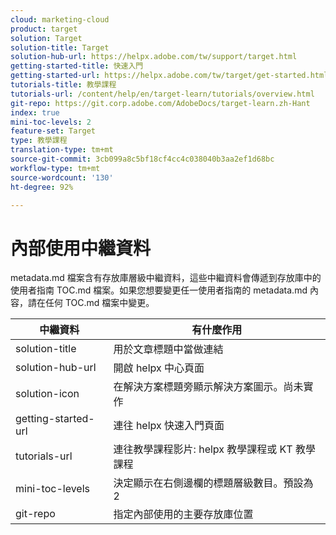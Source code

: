 ```yaml
---
cloud: marketing-cloud
product: target
solution: Target
solution-title: Target
solution-hub-url: https://helpx.adobe.com/tw/support/target.html
getting-started-title: 快速入門
getting-started-url: https://helpx.adobe.com/tw/target/get-started.html
tutorials-title: 教學課程
tutorials-url: /content/help/en/target-learn/tutorials/overview.html
git-repo: https://git.corp.adobe.com/AdobeDocs/target-learn.zh-Hant
index: true
mini-toc-levels: 2
feature-set: Target
type: 教學課程
translation-type: tm+mt
source-git-commit: 3cb099a8c5bf18cf4cc4c038040b3aa2ef1d68bc
workflow-type: tm+mt
source-wordcount: '130'
ht-degree: 92%

---
```



# 內部使用中繼資料

metadata.md 檔案含有存放庫層級中繼資料，這些中繼資料會傳遞到存放庫中的使用者指南 TOC.md 檔案。如果您想要變更任一使用者指南的 metadata.md 內容，請在任何 TOC.md 檔案中變更。

| 中繼資料 | 有什麼作用 |
|--- |--- |
| solution-title | 用於文章標題中當做連結 |
| solution-hub-url | 開啟 helpx 中心頁面 |
| solution-icon | 在解決方案標題旁顯示解決方案圖示。尚未實作 |
| getting-started-url | 連往 helpx 快速入門頁面 |
| tutorials-url | 連往教學課程影片: helpx 教學課程或 KT 教學課程 |
| mini-toc-levels | 決定顯示在右側邊欄的標題層級數目。預設為 2 |
| git-repo | 指定內部使用的主要存放庫位置 |
